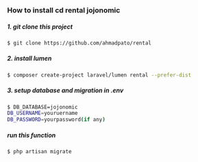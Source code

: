 ### How to install cd rental jojonomic
##### 1. git clone this project

```bash
$ git clone https://github.com/ahmadpato/rental 
```


##### 2. install lumen

```bash
$ composer create-project laravel/lumen rental --prefer-dist
```

##### 3. setup database and migration in .env

```bash
$ DB_DATABASE=jojonomic
DB_USERNAME=youruername
DB_PASSWORD=yourpassword(if any)
```

##### run this function
```bash
$ php artisan migrate

```
